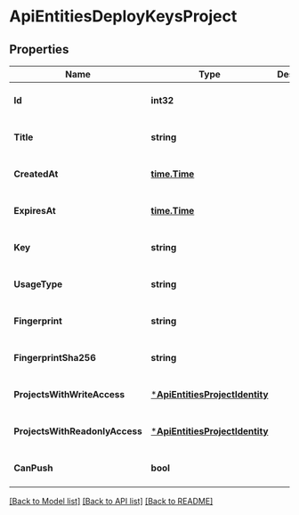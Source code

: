 # ApiEntitiesDeployKeysProject

## Properties
Name | Type | Description | Notes
------------ | ------------- | ------------- | -------------
**Id** | **int32** |  | [optional] [default to null]
**Title** | **string** |  | [optional] [default to null]
**CreatedAt** | [**time.Time**](time.Time.md) |  | [optional] [default to null]
**ExpiresAt** | [**time.Time**](time.Time.md) |  | [optional] [default to null]
**Key** | **string** |  | [optional] [default to null]
**UsageType** | **string** |  | [optional] [default to null]
**Fingerprint** | **string** |  | [optional] [default to null]
**FingerprintSha256** | **string** |  | [optional] [default to null]
**ProjectsWithWriteAccess** | [***ApiEntitiesProjectIdentity**](API_Entities_ProjectIdentity.md) |  | [optional] [default to null]
**ProjectsWithReadonlyAccess** | [***ApiEntitiesProjectIdentity**](API_Entities_ProjectIdentity.md) |  | [optional] [default to null]
**CanPush** | **bool** |  | [optional] [default to null]

[[Back to Model list]](../README.md#documentation-for-models) [[Back to API list]](../README.md#documentation-for-api-endpoints) [[Back to README]](../README.md)


